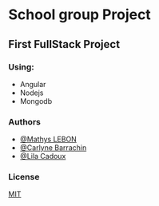 # School group Project

## First FullStack Project 

###  Using:
- Angular
- Nodejs
- Mongodb


### Authors

- [@Mathys LEBON](https://github.com/SytHamMer)
- [@Carlyne Barrachin](https://github.com/carlyyne)
- [@Lila Cadoux](https://github.com/lilcdx)



### License

[MIT](https://choosealicense.com/licenses/mit/)

